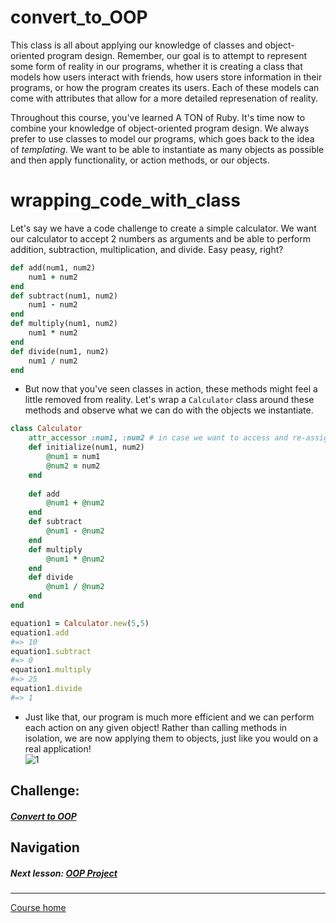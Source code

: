 # convert_to_OOP
This class is all about applying our knowledge of classes and object-oriented program design. Remember, our goal is to attempt to represent some form of reality in our programs, whether it is creating a class that models how users interact with friends, how users store information in their programs, or how the program creates its users. Each of these models can come with attributes that allow for a more detailed represenation of reality.  

Throughout this course, you've learned A TON of Ruby. It's time now to combine your knowledge of object-oriented program design. We always prefer to use classes to model our programs, which goes back to the idea of *templating*. We want to be able to instantiate as many objects as possible and then apply functionality, or action methods, or our objects. 

# wrapping_code_with_class
Let's say we have a code challenge to create a simple calculator. We want our calculator to accept 2 numbers as arguments and be able to perform addition, subtraction, multiplication, and divide. Easy peasy, right?   
```ruby
def add(num1, num2)
    num1 + num2
end
def subtract(num1, num2)
    num1 - num2
end
def multiply(num1, num2)
    num1 * num2
end
def divide(num1, num2)
    num1 / num2
end
```
- But now that you've seen classes in action, these methods might feel a little removed from reality. Let's wrap a `Calculator` class around these methods and observe what we can do with the objects we instantiate.  
```ruby
class Calculator
    attr_accessor :num1, :num2 # in case we want to access and re-assign these numbers later
    def initialize(num1, num2)
        @num1 = num1
        @num2 = num2
    end
    
    def add
        @num1 + @num2
    end
    def subtract
        @num1 - @num2
    end
    def multiply
        @num1 * @num2
    end
    def divide
        @num1 / @num2
    end
end

equation1 = Calculator.new(5,5)
equation1.add
#=> 10
equation1.subtract
#=> 0
equation1.multiply
#=> 25
equation1.divide
#=> 1
```
- Just like that, our program is much more efficient and we can perform each action on any given object! Rather than calling methods in isolation, we are now applying them to objects, just like you would on a real application!  
![1](http://i.imgur.com/2q6jb5X.gif)  


## Challenge:  
##### [Convert to OOP](https://github.com/Coderdotnew/intro_web_apps_dgm/tree/master/07_class/01_convert_to_OOP/code/01_convert_to_OOP)  

## Navigation  
##### Next lesson: [OOP Project](https://github.com/Coderdotnew/intro_web_apps_dgm/tree/master/07_class/02_OOP_project)   
---  
[Course home](https://github.com/Coderdotnew/intro_web_apps_dgm)   
